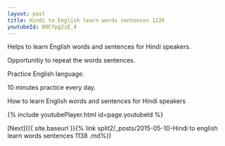 ```yaml
---
layout: post
title: Hindi to English learn words sentences 1226 
youtubeId: BOCfpg2iE_4
---
```

 
 
Helps to learn English words and sentences for Hindi speakers.

Opportunitiy to repeat the words sentences. 

Practice English language. 
 
10 minutes practice every day. 
 
How to learn English words and sentences for Hindi speakers 
 
{% include youtubePlayer.html id=page.youtubeId %}
 
 
[Next]({{ site.baseurl }}{% link  split2/_posts/2015-05-10-Hindi to english learn words sentences 1138 .md%})
 
